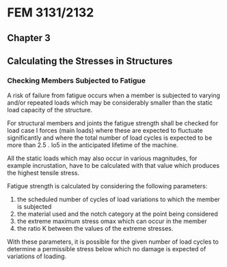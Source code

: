 # FEM 3131/2132
## Chapter 3
## Calculating the Stresses in Structures
### Checking Members Subjected to Fatigue

A risk of failure from fatigue occurs when a member is subjected to varying and/or repeated loads which may be considerably smaller than the static load capacity of the structure.

For structural members and joints the fatigue strength shall be checked for load case I forces (main loads) where these are expected to fluctuate significantly and where the total number of load cycles is expected to be more than 2.5 . lo5 in the anticipated lifetime of the machine.

All the static loads which may also occur in various magnitudes, for example incrustation, have to be calculated with that value which produces the highest tensile stress.

Fatigue strength is calculated by considering the following parameters:
1. the scheduled number of cycles of load variations to which the member is subjected
2. the material used and the notch category at the point being considered
3. the extreme maximum stress omax which can occur in the member
4. the ratio K between the values of the extreme stresses.

With these parameters, it is possible for the given number of load cycles to determine a permissible stress below which no damage is expected of variations of loading.
